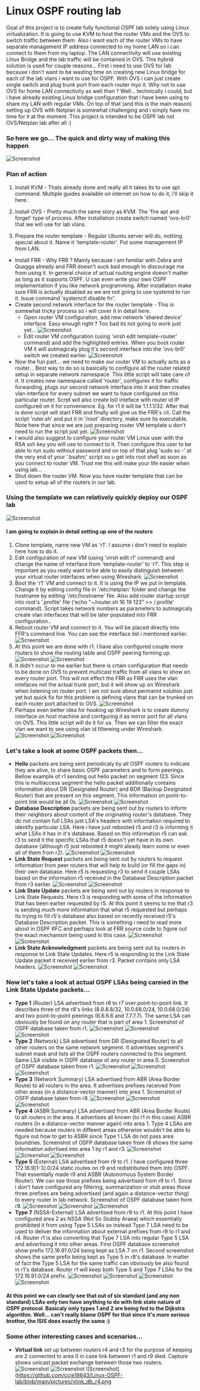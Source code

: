 # Linux OSPF routing lab

Goal of this project is to create fully functional OSPF lab solely using Linux virtualization. It is going to use KVM to host the router VMs and the OVS to switch traffic between them. Also i want each of the router VMs to have separate management IP address connected to my home LAN so i can connect to them from my laptop. The LAN connectivity will use existing Linux Bridge and the lab traffic will be contained in OVS. This hybrid solution is used for couple reasons... First i need to use OVS for lab because i don't want to be wasting time on creating new Linux bridge for each of the lab vlans i want to use for OSPF. With OVS i can just create single switch and plug trunk port from each router inyo it. Why not to use OVS for home LAN connectivity as well then ? Well... technically i could, but i have already existing Linux bridge configuration that i have been using to share my LAN with regular VMs. On top of that (and this is the main reason) setting up OVS with Netplan is somewhat challenging and i simply have no time for it at the moment. This project is intended to be OSPF lab not OVS/Netplan lab after all :)

### So here we go... The quick and dirty way of making this happen

![Screenshot](https://github.com/ccie18643/Linux-OSPF-lab/blob/main/pictures/linux_routing_lab.png)


### Plan of action

1. Install KVM - Thats already done and really all it takes its to use apt command. Multiple guides available on internet on how to do it, i'll skip it here.
2. Install OVS - Pretty much the same story as KVM. The 'fire apt and forget' type of process. After installation create switch named 'ovs-br0' that we will use for lab vlans.

3. Prepare the router template - Regular Ubuntu server will do, nothing special about it. Name it 'template-router'. Put some management IP from LAN.
 - Install FRR - Why FRR ? Mainly because i am familiar with Zebra and Quagga already and FRR doesn't suck bad enough to discourage me from using it. In general choice of actual routing engine doesn't matter as long as it supports OSPF. U can even write your own OSPF implementation if you like network programming. After installation make sure FRR is actually disabled as we are not going to use systemd to run it. Issue command 'systemctl disable frr'.
 - Create second network interface for the router template - This is somewhat tricky process so i will cover it in detail here.
   - Open router VM configuration, add new network 'shared device' interface. Easy enough right ? Too bad its not going to work just yet...
   ![Screenshot](https://github.com/ccie18643/Linux-OSPF-lab/blob/main/pictures/kvm_add_if.png)
   - Edit router VM configuration (using 'virsh edit template-router' command) and add the highlighted entries. When you boot router VM it will autmagicaly plug it's second interface into the 'ovs-br0' switch we created earlier.
   ![Screenshot](https://github.com/ccie18643/Linux-OSPF-lab/blob/main/pictures/kvm_mod_if.png)
 - Now the fun part... we need to make our router VM to actually acts as a router... Best way to do so is basically to configure all the router related setup in separate network namespace. This little script will take care of it. It creates new namespace called 'router', configures it for traffic forwarding, plugs our second network interface into it and then creates vlan interface for every subnet we want to have configured on this particular router. Scrpt will also create lo0 inteface with router id IP configured on it for convenience. Eg. for r1 it will be 1.1.1.1/32. After that is done script will start FRR and finally will give us the FRR's cli. Call the script 'ruter.sh' and put it in '/root' directory, make sure its executable. Note here that since we are just preparing router VM template u don't need to run the script just yet.
  ![Screenshot](https://github.com/ccie18643/Linux-OSPF-lab/blob/main/pictures/router_script.png)
 - I would also suggest to configure your router VM Linux user with the RSA ssh key you will use to connect to it. Then configure this user to be able to run sudo without password and on top of that plug 'sudo su -' at the very end of your '.bsahrc' script so u get into root shell as soon as you connect to router VM. Trust me this will make your life easier when using lab...
 - Shut down the router VM. Now you have router template that can be used to setup all of the routers in our lab.

### Using the template we can relatively quickly deploy our OSPF lab 

![Screenshot](https://github.com/ccie18643/Linux-OSPF-lab/blob/main/pictures/linux_ospf_lab.png)

#### I am going to explain in detail setting up one of the routers

1. Clone template, name new VM as 'r1'. I assume i don't need to explain here how to do it.
2. Edit configuration of new VM (using 'virsh edit r1' command) and change the name of interface from 'template-router' to 'r1'. This step is important as you really want to be able to easily distinguish between your virtual router interfaces when using Wireshark.
![Screenshot](https://github.com/ccie18643/Linux-OSPF-lab/blob/main/pictures/r1_kvm_mod_if.png)
3. Boot the 'r1' VM and connect to it. It is using the IP we put in template. Change it by editing config file in '/etc/netplan' folder and change the hostname by editing '/etc/hostname' file. Also add router startup script into root's '.profile' file ('echo "~/router.sh 16 19 123" >> /.profile' command). Script takes network numbers as parameters to autmagicaly create vlan interfaces that will be later populated into FRR configuration..
4. Reboot router VM and connect to it. You will be placed directly into FFR's command line. You can see the interface list i mentioned earlier.
![Screenshot](https://github.com/ccie18643/Linux-OSPF-lab/blob/main/pictures/r1_second_boot.png)
5. At this point we are done with r1. I have also configured couple more routers to show the routing table and OSPF peering forming up.
![Screenshot](https://github.com/ccie18643/Linux-OSPF-lab/blob/main/pictures/r1_ospf_nei.png)
![Screenshot](https://github.com/ccie18643/Linux-OSPF-lab/blob/main/pictures/r1_ospf_nei_pcap.png)
6. It didn't occur to me earlier but there is crtain configuration that needs to be done on OVS to prevent multicast traffic from all vlans to show on every router port. This will not effect the FRR as FRR uses the vlan intefaces not the actual trunk port, but it will show up on Wireshark when listening on router port. I am not sure about permannt solution just yet but quick fix for this problem is defining vlans that can be trunked on each router port attached to OVS.
![Screenshot](https://github.com/ccie18643/Linux-OSPF-lab/blob/main/pictures/ovs_trunk_setup.png)
7. Perhaps even better idea for hooking up Wireshark is to create dummy interface on host machine and confguring it as mirror port for all vlans on OVS. This little script will do it for us. Then we can filter the exact vlan we want to see using vlan id filtereing under Wireshark.
![Screenshot](https://github.com/ccie18643/Linux-OSPF-lab/blob/main/pictures/labtap.png)
![Screenshot](https://github.com/ccie18643/Linux-OSPF-lab/blob/main/pictures/ws_tag_filter.png)

### Let's take a look at some OSPF packets then...

- **Hello** packets are being sent periodicaly by all OSPF routers to indicate they are alive, to share basic OSPF parameters and to form peerings. Bellow example of r1 sending out hello packet on segment 123. Since this is multiaccess segment the hello packet additionally contains information about DR (Designated Router) and BDR (Backup Designated Router) that are present on this segment. This information on point-to-point link would be all 0s.
![Screenshot](https://github.com/ccie18643/Linux-OSPF-lab/blob/main/pictures/hello_pcap_1.png)
![Screenshot](https://github.com/ccie18643/Linux-OSPF-lab/blob/main/pictures/hello_pcap_2.png)
- **Database Description** packets are being sent out by routers to inform their neighbors about content of the originating router's database. They do not contain full LSAs just LSA's headers with information required to identify particular LSA. Here i have just rebooted r5 and r3 is informing it what LSAs it has in it's database. Based on this information r5 can ask r3 to send it the specific LSAs that r5 doesn't yet have in its own database (although r5 just rebooted it might aleady learn some or even all of them  from r2).
![Screenshot](https://github.com/ccie18643/Linux-OSPF-lab/blob/main/pictures/dbdes_pcap_1.png)
![Screenshot](https://github.com/ccie18643/Linux-OSPF-lab/blob/main/pictures/dbdes_pcap_2.png)
- **Link State Request** packets are being sent out by routers to request information from peer routers that will help to build (or fill the gaps in) their own database. Here r5 is requesting r3 to send it couple LSAs based on the information r5 received in the Database Description packet from r3 earlier.
![Screenshot](https://github.com/ccie18643/Linux-OSPF-lab/blob/main/pictures/dbreq_pcap_1.png)
![Screenshot](https://github.com/ccie18643/Linux-OSPF-lab/blob/main/pictures/dbreq_pcap_2.png)
- **Link State Update** packets are being sent out by routers in response to Link State Requests. Here r3 is responding with some of the information that has been earlier requested by r5. At this point it seems to me that r3 is sending much more information that what r5 requested but perhaps its trying to fill r5's database also based on recently received r5's Database Description packet. This is something i need to read more about in OSPF RFC and perhaps look at FRR source code to figure out the exact mechanism being used in this case.
![Screenshot](https://github.com/ccie18643/Linux-OSPF-lab/blob/main/pictures/dbres_pcap_1.png)
![Screenshot](https://github.com/ccie18643/Linux-OSPF-lab/blob/main/pictures/dbres_pcap_2.png)
- **Link State Acknowledgment** packets are being sent out by routers in response to Link State Updates. Here r5 is responding to the Link State Update packet it received earlier from r3. Packet contains only LSA headers.
![Screenshot](https://github.com/ccie18643/Linux-OSPF-lab/blob/main/pictures/dback_pcap_1.png)
![Screenshot](https://github.com/ccie18643/Linux-OSPF-lab/blob/main/pictures/dback_pcap_2.png)

### Now let's take a look at actual OSPF LSAs being careied in the Link State Update packets...

- **Type 1** (Router) LSA advertised from r8 to r7 over point-to-point link. It describes three of the r8's links (8.8.8.8/32, 10.0.68.0/24, 10.0.68.0/24) and two point-to-point peerings (6.6.6.6 and 7.7.7.7). The same LSA can obviously be found on any router that is part of area 1. Screenshot of OSPF database taken from r1.
![Screenshot](https://github.com/ccie18643/Linux-OSPF-lab/blob/main/pictures/lsa1_pcap_1.png)
![Screenshot](https://github.com/ccie18643/Linux-OSPF-lab/blob/main/pictures/lsa1_pcap_2.png)
![Screenshot](https://github.com/ccie18643/Linux-OSPF-lab/blob/main/pictures/lsa1_db_r1.png)
- **Type 2** (Network) LSA advertised from DR (Designated Router) to all other routers on the same network segment. It advertises segment's subnet mask and lists all the OSPF routers connected to this segment. Same LSA visible in OSPF database of any router in area 0. Screenshot of OSPF database taken from r1.
![Screenshot](https://github.com/ccie18643/Linux-OSPF-lab/blob/main/pictures/lsa2_pcap_1.png)
![Screenshot](https://github.com/ccie18643/Linux-OSPF-lab/blob/main/pictures/lsa2_pcap_2.png)
![Screenshot](https://github.com/ccie18643/Linux-OSPF-lab/blob/main/pictures/lsa2_db_r1.png)
- **Type 3** (Network Summary) LSA advertised from ABR (Area Border Route) to all routers in the area. It advertises prefixes received from other areas (in a distance-vector manner) into area 1. Screenshot of OSFP database taken from r8.
![Screenshot](https://github.com/ccie18643/Linux-OSPF-lab/blob/main/pictures/lsa3_pcap_1.png)
![Screenshot](https://github.com/ccie18643/Linux-OSPF-lab/blob/main/pictures/lsa3_pcap_2.png)
![Screenshot](https://github.com/ccie18643/Linux-OSPF-lab/blob/main/pictures/lsa3_db_r8.png)
- **Type 4** (ASBR Summary) LSA advertised from ABR (Area Border Route) to all routers in the area. It advertises all known (to r1 in this case) ASBR routers (in a distance-vector manner again) into area 1. Type 4 LSAs are needed because routers in diffeent areas otherwise wouldn't be able to figure out how to get to ASBR since Type 1 LSA do not pass area boundries. Screenshot of OSFP database taken from r8 shows the same information advrtised into area 1 by r1 and r3.
![Screenshot](https://github.com/ccie18643/Linux-OSPF-lab/blob/main/pictures/lsa4_pcap_1.png)
![Screenshot](https://github.com/ccie18643/Linux-OSPF-lab/blob/main/pictures/lsa4_pcap_2.png)
![Screenshot](https://github.com/ccie18643/Linux-OSPF-lab/blob/main/pictures/lsa4_db_r8.png)
- **Type 5** (External) LSA advertised from r9 to r1. I have configured three 172.16.9[1-3].0/24 static routes on r9 and redistributed them into OSPF. That essentially made r9 and ASBR (Autonomous System Border Router). We can see those prefixes being advertised from r9 to r1. Since i don't have configured any filtering, summarization or stub areas those three prefixes are being advertised (and again a distance-vector thing) to every router in lab network. Screenshot of OSPF database taken form r8.
![Screenshot](https://github.com/ccie18643/Linux-OSPF-lab/blob/main/pictures/lsa5_pcap_1.png)
![Screenshot](https://github.com/ccie18643/Linux-OSPF-lab/blob/main/pictures/lsa5_pcap_2.png)
![Screenshot](https://github.com/ccie18643/Linux-OSPF-lab/blob/main/pictures/lsa5_db_r8.png)
- **Type 7** (NSSA-External) LSA advertised from r9 to r1. At this point I have configured area 2 as NSSA (Not So Stubby Araea) which essentially prohibited it from using Type 5 LSAs so instead Type 7 LSA need to be used to deliver the information about external prefixes from r9 to r1 and r4. Router r1 is also converting that Type 7 LSA into regular Type 5 LSA and advertising it into other areas. First OSPF database screenshot show prefix 172.16.91.0/24 being kept as LSA 7 on r1. Second screenshot shows the same prefix being kept as Type 5 in r8's database. In matter of fact the Type 5 LSA for the same traffic can obviously be also found in r1's database. Router r1 will keep both Type 5 and Type 7 LSAs for the 172.16.91.0/24 prefix.
![Screenshot](https://github.com/ccie18643/Linux-OSPF-lab/blob/main/pictures/lsa7_pcap_1.png)
![Screenshot](https://github.com/ccie18643/Linux-OSPF-lab/blob/main/pictures/lsa7_pcap_2.png)
![Screenshot](https://github.com/ccie18643/Linux-OSPF-lab/blob/main/pictures/lsa7_db_r1.png)
![Screenshot](https://github.com/ccie18643/Linux-OSPF-lab/blob/main/pictures/lsa7_db_r8.png)

#### At this point we can clearly see that out of six standard (and any non standard) LSAs only two have anything to do with link state nature of OSPF protocol. Basicaly only types 1 and 2 are being fed to the Dijkstra algorithm. Well... can't really blame OSPF for that since it's more serious brother, the ISIS does exactly the same :)

### Some other interesting cases and scenarios...

- **Virtual link** set up between routers r4 and r3 for the purpose of keeping are 2 connected to area 0 in case link between r1 and r9 died. Capture shows unicast packet exchange between those two routers.
![Screenshot](https://github.com/ccie18643/Linux-OSPF-lab/blob/main/pictures/vlink_pcap_1.png)
![Screenshot](https://github.com/ccie18643/Linux-OSPF-lab/blob/main/pictures/vlink_db_r3.png)
![Screenshot](https://github.com/ccie18643/Linux-OSPF-lab/blob/main/pictures/vlink_db_r4.png
